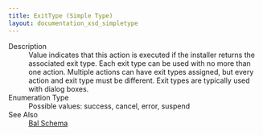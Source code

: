 ```yaml
---
title: ExitType (Simple Type)
layout: documentation_xsd_simpletype
---
```

<dl>
  <dt>Description</dt>
  <dd>Value indicates that this action is executed if the installer returns the associated exit type. Each exit type can be used with no more than one action.                          Multiple actions can have exit types assigned, but every action and exit type must be different. Exit types are typically used with dialog boxes.</dd>
  <dt>Enumeration Type</dt>
  <dd>Possible values: success, cancel, error, suspend</dd>
  <dt>See Also</dt>
  <dd>
    <a href="../bal">Bal Schema</a>
  </dd>
</dl>
